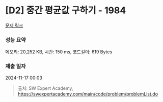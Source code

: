 # [D2] 중간 평균값 구하기 - 1984 

[문제 링크](https://swexpertacademy.com/main/code/problem/problemDetail.do?contestProbId=AV5Pw_-KAdcDFAUq) 

### 성능 요약

메모리: 20,252 KB, 시간: 150 ms, 코드길이: 619 Bytes

### 제출 일자

2024-11-17 00:03



> 출처: SW Expert Academy, https://swexpertacademy.com/main/code/problem/problemList.do